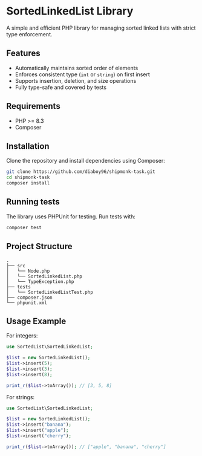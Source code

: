 # SortedLinkedList Library

A simple and efficient PHP library for managing sorted linked lists with strict type enforcement.

## Features

- Automatically maintains sorted order of elements
- Enforces consistent type (`int` or `string`) on first insert
- Supports insertion, deletion, and size operations
- Fully type-safe and covered by tests

## Requirements

- PHP >= 8.3
- Composer

## Installation

Clone the repository and install dependencies using Composer:

```bash
git clone https://github.com/diaboy96/shipmonk-task.git
cd shipmonk-task
composer install
```

## Running tests

The library uses PHPUnit for testing. Run tests with:
```bash
composer test
```

## Project Structure
```
.
├── src
│   └── Node.php
│   └── SortedLinkedList.php
│   └── TypeException.php
├── tests
│   └── SortedLinkedListTest.php
├── composer.json
└── phpunit.xml
```

## Usage Example
For integers:

```php
use SortedList\SortedLinkedList;

$list = new SortedLinkedList();
$list->insert(5);
$list->insert(3);
$list->insert(8);

print_r($list->toArray()); // [3, 5, 8]
```

For strings:

```php
use SortedList\SortedLinkedList;

$list = new SortedLinkedList();
$list->insert("banana");
$list->insert("apple");
$list->insert("cherry");

print_r($list->toArray()); // ["apple", "banana", "cherry"]
```